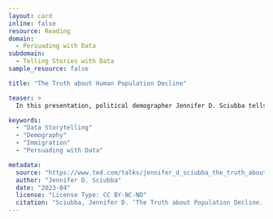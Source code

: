 ```yaml
---
layout: card
inline: false
resource: Reading
domain:
  - Persuading with Data
subdomain:
  - Telling Stories with Data
sample_resource: false

title: "The Truth about Human Population Decline"

teaser: >
  In this presentation, political demographer Jennifer D. Sciubba tells a data-driven story about global population trends and some ways governments might plan for them. While the world’s total population continues to grow, the global fertility rate has been plummeting for decades, and this will make for a significant population decline by the next century. In many countries, the share of citizens over the age of 60 will increase from around 15% to over 30% within the next 100 years. Considering these demographic projections, Sciubba asks, “what possible worlds might we create if we thoughtfully planned for an older, smaller population?” She then moves to outline three possible scenarios in an attempt to dramatize a spectrum of possible outcomes we might move toward. As a pedagogical model to inspire student work, this presentation is interesting for the way it uses both historical data and future projections to underscore the long-term consequences of present-day decisions and policies concerning economic models, immigration reform, and social welfare programs.

keywords:
  - "Data Storytelling"
  - "Demography"
  - "Immigration"
  - "Persuading with Data"

metadata:
  source: "https://www.ted.com/talks/jennifer_d_sciubba_the_truth_about_human_population_decline?subtitle=en&trigger=5s"
  author: "Jennifer D. Sciubba"
  date: "2023-04"
  license: "License Type: CC BY-NC-ND"
  citation: "Sciubba, Jennifer D. ‘The Truth about Population Decline.’ TED Talk, 2023. https://www.ted.com/talks/jennifer_d_sciubba_the_truth_about_human_population_decline?subtitle=en&trigger=5s"
---
```

